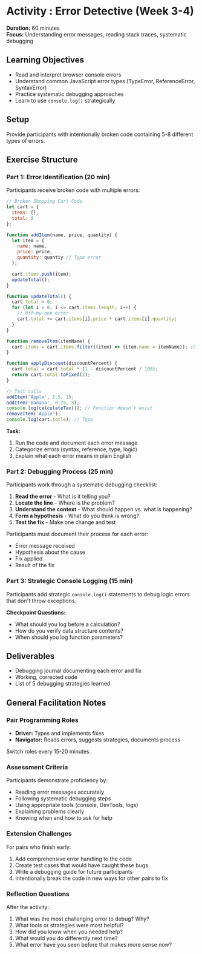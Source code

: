 # Activity : Error Detective (Week 3-4)

**Duration:** 60 minutes  
**Focus:** Understanding error messages, reading stack traces, systematic debugging

## Learning Objectives

- Read and interpret browser console errors
- Understand common JavaScript error types (TypeError, ReferenceError, SyntaxError)
- Practice systematic debugging approaches
- Learn to use `console.log()` strategically

## Setup

Provide participants with intentionally broken code containing 5-8 different types of errors.

## Exercise Structure

### Part 1: Error Identification (20 min)

Participants receive broken code with multiple errors:

```javascript
// Broken Shopping Cart Code
let cart = {
  items: [],
  total: 0
};

function addItem(name, price, quantity) {
  let item = {
    name: name,
    price: price,
    quantity: quantiy // Typo error
  };

  cart.items.push(item);
  updateTotal();
}

function updateTotal() {
  cart.total = 0;
  for (let i = 0; i <= cart.items.length; i++) {
    // Off-by-one error
    cart.total += cart.items[i].price * cart.items[i].quantity;
  }
}

function removeItem(itemName) {
  cart.items = cart.items.filter((item) => (item.name = itemName)); // Assignment instead of comparison
}

function applyDiscount(discountPercent) {
  cart.total = cart.total * (1 - discountPercent / 100);
  return cart.total.toFixed(2);
}

// Test calls
addItem('Apple', 1.5, 3);
addItem('Banana', 0.75, 5);
console.log(calculateTax()); // Function doesn't exist
removeItem('Apple');
console.log(cart.totle); // Typo
```

**Task:**

1. Run the code and document each error message
2. Categorize errors (syntax, reference, type, logic)
3. Explain what each error means in plain English

### Part 2: Debugging Process (25 min)

Participants work through a systematic debugging checklist:

1. **Read the error** - What is it telling you?
2. **Locate the line** - Where is the problem?
3. **Understand the context** - What should happen vs. what is happening?
4. **Form a hypothesis** - What do you think is wrong?
5. **Test the fix** - Make one change and test

Participants must document their process for each error:

- Error message received
- Hypothesis about the cause
- Fix applied
- Result of the fix

### Part 3: Strategic Console Logging (15 min)

Participants add strategic `console.log()` statements to debug logic errors that don't throw exceptions.

**Checkpoint Questions:**

- What should you log before a calculation?
- How do you verify data structure contents?
- When should you log function parameters?

## Deliverables

- Debugging journal documenting each error and fix
- Working, corrected code
- List of 5 debugging strategies learned

## General Facilitation Notes

### Pair Programming Roles

- **Driver:** Types and implements fixes
- **Navigator:** Reads errors, suggests strategies, documents process

Switch roles every 15-20 minutes.

### Assessment Criteria

Participants demonstrate proficiency by:

- Reading error messages accurately
- Following systematic debugging steps
- Using appropriate tools (console, DevTools, logs)
- Explaining problems clearly
- Knowing when and how to ask for help

### Extension Challenges

For pairs who finish early:

1. Add comprehensive error handling to the code
2. Create test cases that would have caught these bugs
3. Write a debugging guide for future participants
4. Intentionally break the code in new ways for other pairs to fix

### Reflection Questions

After the activity:

1. What was the most challenging error to debug? Why?
2. What tools or strategies were most helpful?
3. How did you know when you needed help?
4. What would you do differently next time?
5. What error have you seen before that makes more sense now?
